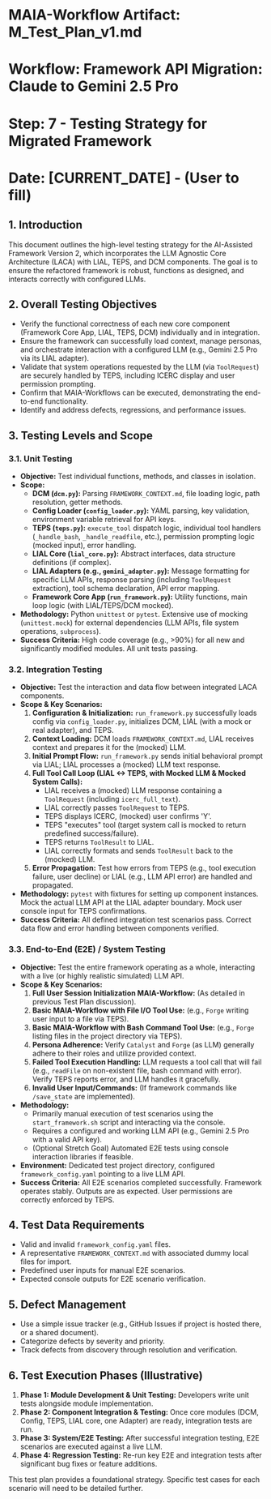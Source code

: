 # MAIA-Workflow Artifact: M_Test_Plan_v1.md
# Workflow: Framework API Migration: Claude to Gemini 2.5 Pro
# Step: 7 - Testing Strategy for Migrated Framework
# Date: [CURRENT_DATE] - (User to fill)

## 1. Introduction

This document outlines the high-level testing strategy for the AI-Assisted Framework Version 2, which incorporates the LLM Agnostic Core Architecture (LACA) with LIAL, TEPS, and DCM components. The goal is to ensure the refactored framework is robust, functions as designed, and interacts correctly with configured LLMs.

## 2. Overall Testing Objectives

*   Verify the functional correctness of each new core component (Framework Core App, LIAL, TEPS, DCM) individually and in integration.
*   Ensure the framework can successfully load context, manage personas, and orchestrate interaction with a configured LLM (e.g., Gemini 2.5 Pro via its LIAL adapter).
*   Validate that system operations requested by the LLM (via `ToolRequest`) are securely handled by TEPS, including ICERC display and user permission prompting.
*   Confirm that MAIA-Workflows can be executed, demonstrating the end-to-end functionality.
*   Identify and address defects, regressions, and performance issues.

## 3. Testing Levels and Scope

### 3.1. Unit Testing
*   **Objective:** Test individual functions, methods, and classes in isolation.
*   **Scope:**
    *   **DCM (`dcm.py`):** Parsing `FRAMEWORK_CONTEXT.md`, file loading logic, path resolution, getter methods.
    *   **Config Loader (`config_loader.py`):** YAML parsing, key validation, environment variable retrieval for API keys.
    *   **TEPS (`teps.py`):** `execute_tool` dispatch logic, individual tool handlers (`_handle_bash`, `_handle_readfile`, etc.), permission prompting logic (mocked input), error handling.
    *   **LIAL Core (`lial_core.py`):** Abstract interfaces, data structure definitions (if complex).
    *   **LIAL Adapters (e.g., `gemini_adapter.py`):** Message formatting for specific LLM APIs, response parsing (including `ToolRequest` extraction), tool schema declaration, API error mapping.
    *   **Framework Core App (`run_framework.py`):** Utility functions, main loop logic (with LIAL/TEPS/DCM mocked).
*   **Methodology:** Python `unittest` or `pytest`. Extensive use of mocking (`unittest.mock`) for external dependencies (LLM APIs, file system operations, `subprocess`).
*   **Success Criteria:** High code coverage (e.g., >90%) for all new and significantly modified modules. All unit tests passing.

### 3.2. Integration Testing
*   **Objective:** Test the interaction and data flow between integrated LACA components.
*   **Scope & Key Scenarios:**
    1.  **Configuration & Initialization:** `run_framework.py` successfully loads config via `config_loader.py`, initializes DCM, LIAL (with a mock or real adapter), and TEPS.
    2.  **Context Loading:** DCM loads `FRAMEWORK_CONTEXT.md`, LIAL receives context and prepares it for the (mocked) LLM.
    3.  **Initial Prompt Flow:** `run_framework.py` sends initial behavioral prompt via LIAL; LIAL processes a (mocked) LLM text response.
    4.  **Full Tool Call Loop (LIAL <-> TEPS, with Mocked LLM & Mocked System Calls):**
        *   LIAL receives a (mocked) LLM response containing a `ToolRequest` (including `icerc_full_text`).
        *   LIAL correctly passes `ToolRequest` to TEPS.
        *   TEPS displays ICERC, (mocked) user confirms 'Y'.
        *   TEPS "executes" tool (target system call is mocked to return predefined success/failure).
        *   TEPS returns `ToolResult` to LIAL.
        *   LIAL correctly formats and sends `ToolResult` back to the (mocked) LLM.
    5.  **Error Propagation:** Test how errors from TEPS (e.g., tool execution failure, user decline) or LIAL (e.g., LLM API error) are handled and propagated.
*   **Methodology:** `pytest` with fixtures for setting up component instances. Mock the actual LLM API at the LIAL adapter boundary. Mock user console input for TEPS confirmations.
*   **Success Criteria:** All defined integration test scenarios pass. Correct data flow and error handling between components verified.

### 3.3. End-to-End (E2E) / System Testing
*   **Objective:** Test the entire framework operating as a whole, interacting with a live (or highly realistic simulated) LLM API.
*   **Scope & Key Scenarios:**
    1.  **Full User Session Initialization MAIA-Workflow:** (As detailed in previous Test Plan discussion).
    2.  **Basic MAIA-Workflow with File I/O Tool Use:** (e.g., `Forge` writing user input to a file via TEPS).
    3.  **Basic MAIA-Workflow with Bash Command Tool Use:** (e.g., `Forge` listing files in the project directory via TEPS).
    4.  **Persona Adherence:** Verify `Catalyst` and `Forge` (as LLM) generally adhere to their roles and utilize provided context.
    5.  **Failed Tool Execution Handling:** LLM requests a tool call that will fail (e.g., `readFile` on non-existent file, bash command with error). Verify TEPS reports error, and LLM handles it gracefully.
    6.  **Invalid User Input/Commands:** (If framework commands like `/save_state` are implemented).
*   **Methodology:**
    *   Primarily manual execution of test scenarios using the `start_framework.sh` script and interacting via the console.
    *   Requires a configured and working LLM API (e.g., Gemini 2.5 Pro with a valid API key).
    *   (Optional Stretch Goal) Automated E2E tests using console interaction libraries if feasible.
*   **Environment:** Dedicated test project directory, configured `framework_config.yaml` pointing to a live LLM API.
*   **Success Criteria:** All E2E scenarios completed successfully. Framework operates stably. Outputs are as expected. User permissions are correctly enforced by TEPS.

## 4. Test Data Requirements

*   Valid and invalid `framework_config.yaml` files.
*   A representative `FRAMEWORK_CONTEXT.md` with associated dummy local files for import.
*   Predefined user inputs for manual E2E scenarios.
*   Expected console outputs for E2E scenario verification.

## 5. Defect Management

*   Use a simple issue tracker (e.g., GitHub Issues if project is hosted there, or a shared document).
*   Categorize defects by severity and priority.
*   Track defects from discovery through resolution and verification.

## 6. Test Execution Phases (Illustrative)

1.  **Phase 1: Module Development & Unit Testing:** Developers write unit tests alongside module implementation.
2.  **Phase 2: Component Integration & Testing:** Once core modules (DCM, Config, TEPS, LIAL core, one Adapter) are ready, integration tests are run.
3.  **Phase 3: System/E2E Testing:** After successful integration testing, E2E scenarios are executed against a live LLM.
4.  **Phase 4: Regression Testing:** Re-run key E2E and integration tests after significant bug fixes or feature additions.

This test plan provides a foundational strategy. Specific test cases for each scenario will need to be detailed further.
